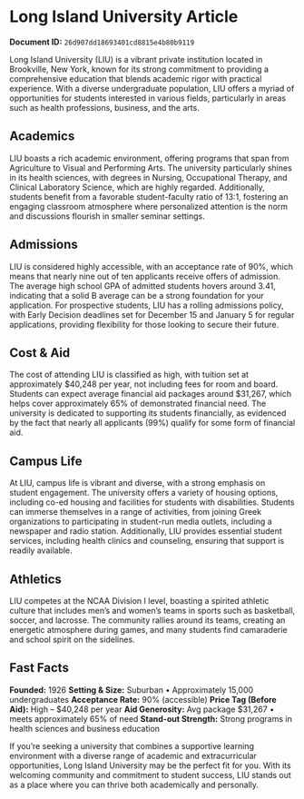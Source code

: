 # Long Island University Article

**Document ID:** `26d907dd18693401cd8815e4b80b9119`

Long Island University (LIU) is a vibrant private institution located in Brookville, New York, known for its strong commitment to providing a comprehensive education that blends academic rigor with practical experience. With a diverse undergraduate population, LIU offers a myriad of opportunities for students interested in various fields, particularly in areas such as health professions, business, and the arts.

## Academics
LIU boasts a rich academic environment, offering programs that span from Agriculture to Visual and Performing Arts. The university particularly shines in its health sciences, with degrees in Nursing, Occupational Therapy, and Clinical Laboratory Science, which are highly regarded. Additionally, students benefit from a favorable student-faculty ratio of 13:1, fostering an engaging classroom atmosphere where personalized attention is the norm and discussions flourish in smaller seminar settings.

## Admissions
LIU is considered highly accessible, with an acceptance rate of 90%, which means that nearly nine out of ten applicants receive offers of admission. The average high school GPA of admitted students hovers around 3.41, indicating that a solid B average can be a strong foundation for your application. For prospective students, LIU has a rolling admissions policy, with Early Decision deadlines set for December 15 and January 5 for regular applications, providing flexibility for those looking to secure their future.

## Cost & Aid
The cost of attending LIU is classified as high, with tuition set at approximately $40,248 per year, not including fees for room and board. Students can expect average financial aid packages around $31,267, which helps cover approximately 65% of demonstrated financial need. The university is dedicated to supporting its students financially, as evidenced by the fact that nearly all applicants (99%) qualify for some form of financial aid.

## Campus Life
At LIU, campus life is vibrant and diverse, with a strong emphasis on student engagement. The university offers a variety of housing options, including co-ed housing and facilities for students with disabilities. Students can immerse themselves in a range of activities, from joining Greek organizations to participating in student-run media outlets, including a newspaper and radio station. Additionally, LIU provides essential student services, including health clinics and counseling, ensuring that support is readily available.

## Athletics
LIU competes at the NCAA Division I level, boasting a spirited athletic culture that includes men’s and women’s teams in sports such as basketball, soccer, and lacrosse. The community rallies around its teams, creating an energetic atmosphere during games, and many students find camaraderie and school spirit on the sidelines.

## Fast Facts
**Founded:** 1926
**Setting & Size:** Suburban • Approximately 15,000 undergraduates
**Acceptance Rate:** 90% (accessible)
**Price Tag (Before Aid):** High – $40,248 per year
**Aid Generosity:** Avg package $31,267 • meets approximately 65% of need
**Stand-out Strength:** Strong programs in health sciences and business education

If you’re seeking a university that combines a supportive learning environment with a diverse range of academic and extracurricular opportunities, Long Island University may be the perfect fit for you. With its welcoming community and commitment to student success, LIU stands out as a place where you can thrive both academically and personally.
